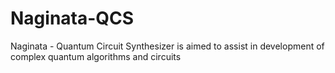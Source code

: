 # Naginata-QCS
Naginata - Quantum Circuit Synthesizer is aimed to assist in development of complex quantum algorithms and circuits
